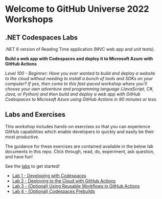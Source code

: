# Welcome to GitHub Universe 2022 Workshops

## .NET Codespaces Labs

.NET 6 version of Reading Time application (MVC web app and unit tests).

**Build a web app with Codespaces and deploy it to Microsoft Azure with GitHub Actions**

*Level 100 - Beginner: Have you ever wanted to build and deploy a website to the cloud without needing to install a bunch of tools and SDKs on your computer? If yes, then come to this fast-paced workshop where you'll choose your own adventure and programming language (JavaScript, C#, Java, or Python) and then build and deploy a web app with GitHub Codespaces to Microsoft Azure using GitHub Actions in 90 minutes or less.*

## Labs and Exercises

This workshop includes hands-on exercises so that you can experience GitHub capabilities which enable developers to quickly and easily be their most productive.

The guidance for these exercises are contained available in the below lab documents in this repo. Click through, read, do, experiment, ask question, and have fun!

See the [labs](../../tree/main/labs) to get started!

- [Lab 1 - Developing with Codespaces](../../tree/main/labs/lab1.md)
- [Lab 2 - Deploying to the Cloud with GitHub Actions](../../tree/main/labs/lab2.md)
- [Lab 3 - (Optional) Using Reusable Workflows in GitHub Actions](../../tree/main/labs/lab3-optional-reusable-workflows.md)
- [Lab 4 - (Optional) Codespaces Prebuilds](../../tree/main/labs/lab4-optional-prebuilds.md)